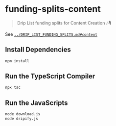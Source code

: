# funding-splits-content

> Drip List funding splits for Content Creation 🎶🎙️

See [`../DRIP_LIST_FUNDING_SPLITS.md#content`](../DRIP_LIST_FUNDING_SPLITS.md#content)

## Install Dependencies

```bash
npm install
```

## Run the TypeScript Compiler

```bash
npx tsc
```

## Run the JavaScripts

```bash
node download.js
node dripify.js
```
